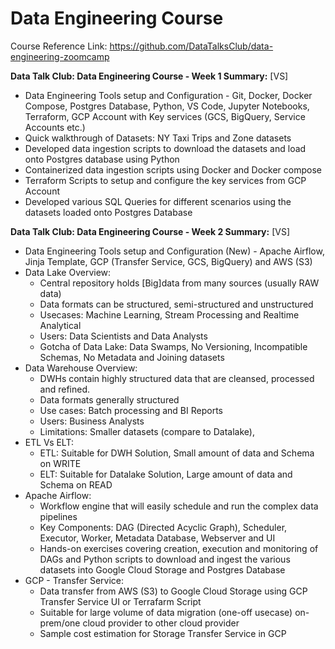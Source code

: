 # Data Engineering Course

Course Reference Link: https://github.com/DataTalksClub/data-engineering-zoomcamp

**Data Talk Club: Data Engineering Course - Week 1 Summary:** [VS]
* Data Engineering Tools setup and Configuration - Git, Docker, Docker Compose, Postgres Database, Python, VS Code, Jupyter Notebooks, Terraform, GCP Account with Key services (GCS, BigQuery, Service Accounts etc.)
* Quick walkthrough of Datasets: NY Taxi Trips and Zone datasets
* Developed data ingestion scripts to download the datasets and load onto Postgres database using Python
* Containerized data ingestion scripts using Docker and Docker compose
* Terraform Scripts to setup and configure the key services from GCP Account
* Developed various SQL Queries for different scenarios using the datasets loaded onto Postgres Database

**Data Talk Club: Data Engineering Course - Week 2 Summary:** [VS]
* Data Engineering Tools setup and Configuration (New) - Apache Airflow, Jinja Template, GCP (Transfer Service, GCS, BigQuery) and AWS (S3)
* Data Lake Overview:
    - Central repository holds [Big]data from many sources (usually RAW data)
    - Data formats can be structured, semi-structured and unstructured
    - Usecases: Machine Learning, Stream Processing and Realtime Analytical
    - Users: Data Scientists and Data Analysts
    - Gotcha of Data Lake: Data Swamps, No Versioning, Incompatible Schemas, No Metadata and Joining datasets
* Data Warehouse Overview:
    - DWHs contain highly structured data that are cleansed, processed and refined.
    - Data formats generally structured
    - Use cases: Batch processing and BI Reports
    - Users: Business Analysts
    - Limitations: Smaller datasets (compare to Datalake), 
* ETL Vs ELT:
    - ETL: Suitable for DWH Solution, Small amount of data and Schema on WRITE
    - ELT: Suitable for Datalake Solution, Large amount of data and Schema on READ
* Apache Airflow:
    - Workflow engine that will easily schedule and run the complex data pipelines
    - Key Components: DAG (Directed Acyclic Graph), Scheduler, Executor, Worker, Metadata Database, Webserver and UI
    - Hands-on exercises covering creation, execution and monitoring of DAGs and Python scripts to download and ingest the various datasets into Google Cloud Storage and Postgres Database
* GCP - Transfer Service:
    - Data transfer from AWS (S3) to Google Cloud Storage using GCP Transfer Service UI or Terrafarm Script
    - Suitable for large volume of data migration (one-off usecase) on-prem/one cloud provider to other cloud provider
    - Sample cost estimation for Storage Transfer Service in GCP
